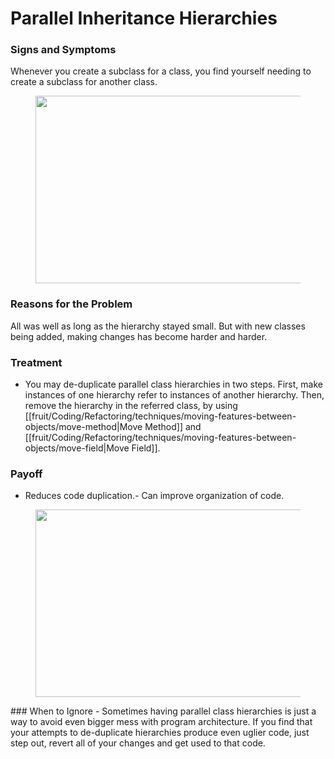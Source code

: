 # Parallel Inheritance Hierarchies
### Signs and Symptoms
Whenever you create a subclass for a class, you find yourself needing to create a subclass for another class.<figure class="image">
<img
src="https://refactoring.guru/images/refactoring/content/smells/parallel-inheritance-hierarchies-01.png?id=9167875f5f0e80256edcc8fcaaed3563"
srcset="https://refactoring.guru/images/refactoring/content/smells/parallel-inheritance-hierarchies-01-2x.png?id=975e6a0589795c59b47ed3aa122beead 2x"
width="500" height="300" />
</figure>

### Reasons for the Problem
All was well as long as the hierarchy stayed small. But with new classes being added, making changes has become harder and harder.

### Treatment
- You may de-duplicate parallel class hierarchies in two steps. First, make instances of one hierarchy refer to instances of another hierarchy. Then, remove the hierarchy in the referred class, by using [[fruit/Coding/Refactoring/techniques/moving-features-between-objects/move-method|Move Method]] and [[fruit/Coding/Refactoring/techniques/moving-features-between-objects/move-field|Move Field]].

### Payoff
- Reduces code duplication.- Can improve organization of code.
  
<figure class="image">
<img
src="https://refactoring.guru/images/refactoring/content/smells/parallel-inheritance-hierarchies-02.png?id=4dca6795d3d087b23ad1027298d6f1dd"
srcset="https://refactoring.guru/images/refactoring/content/smells/parallel-inheritance-hierarchies-02-2x.png?id=b45e8dde4f4abbe2f0d329964c921960 2x"
loading="lazy" width="500" height="300" />
</figure>
### When to Ignore
- Sometimes having parallel class hierarchies is just a way to avoid even bigger mess with program architecture. If you find that your attempts to de-duplicate hierarchies produce even uglier code, just step out, revert all of your changes and get used to that code.
